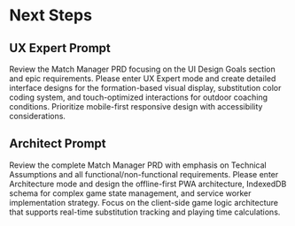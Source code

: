 # Next Steps

## UX Expert Prompt

Review the Match Manager PRD focusing on the UI Design Goals section and epic requirements. Please enter UX Expert mode and create detailed interface designs for the formation-based visual display, substitution color coding system, and touch-optimized interactions for outdoor coaching conditions. Prioritize mobile-first responsive design with accessibility considerations.

## Architect Prompt

Review the complete Match Manager PRD with emphasis on Technical Assumptions and all functional/non-functional requirements. Please enter Architecture mode and design the offline-first PWA architecture, IndexedDB schema for complex game state management, and service worker implementation strategy. Focus on the client-side game logic architecture that supports real-time substitution tracking and playing time calculations.